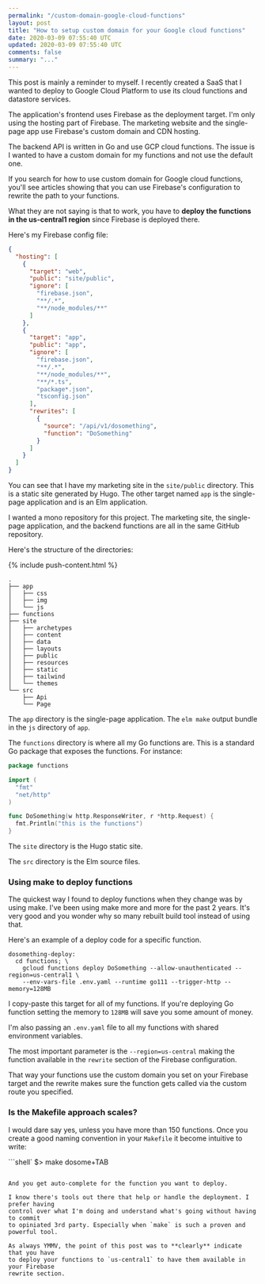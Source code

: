 ```yaml
---
permalink: "/custom-domain-google-cloud-functions"
layout: post
title: "How to setup custom domain for your Google cloud functions"
date: 2020-03-09 07:55:40 UTC
updated: 2020-03-09 07:55:40 UTC
comments: false
summary: "..."
---
```


This post is mainly a reminder to myself. I recently created a SaaS that I 
wanted to deploy to Google Cloud Platform to use its cloud functions and 
datastore services.

The application's frontend uses Firebase as the deployment target. I'm only 
using the hosting part of Firebase. The marketing website and the single-page 
app use Firebase's custom domain and CDN hosting.

The backend API is written in Go and use GCP cloud functions. The issue is I 
wanted to have a custom domain for my functions and not use the default one.

If you search for how to use custom domain for Google cloud functions, you'll see 
articles showing that you can use Firebase's configuration to rewrite the path 
to your functions.

What they are not saying is that to work, you have to 
**deploy the functions in the us-central1 region** since Firebase is deployed 
there.

Here's my Firebase config file:

```json
{
  "hosting": [
    {
      "target": "web",
      "public": "site/public",
      "ignore": [
        "firebase.json",
        "**/.*",
        "**/node_modules/**"
      ]
    },
    {
      "target": "app",
      "public": "app",
      "ignore": [
        "firebase.json",
        "**/.*",
        "**/node_modules/**",
        "**/*.ts",
        "package*.json",
        "tsconfig.json"
      ],
      "rewrites": [
        {
          "source": "/api/v1/dosomething",
          "function": "DoSomething"
        }
      ]
    }
  ]
}
```

You can see that I have my marketing site in the `site/public` directory. This 
is a static site generated by Hugo. The other target named `app` is the 
single-page application and is an Elm application.

I wanted a mono repository for this project. The marketing site, the 
single-page application, and the backend functions are all in the same GitHub 
repository. 

Here's the structure of the directories:

{% include push-content.html %}

```
.
├── app
│   ├── css
│   ├── img
│   └── js
├── functions
├── site
│   ├── archetypes
│   ├── content
│   ├── data
│   ├── layouts
│   ├── public
│   ├── resources
│   ├── static
│   ├── tailwind
│   └── themes
└── src
    ├── Api
    └── Page
```

The `app` directory is the single-page application. The `elm make` output bundle 
in the `js` directory of `app`.

The `functions` directory is where all my Go functions are. This is a standard 
Go package that exposes the functions. For instance:

```go
package functions

import (
  "fmt"
  "net/http"
)

func DoSomething(w http.ResponseWriter, r *http.Request) {
  fmt.Println("this is the functions")
}
```

The `site` directory is the Hugo static site.

The `src` directory is the Elm source files.

### Using make to deploy functions

The quickest way I found to deploy functions when they change was by using 
make. I've been using make more and more for the past 2 years. It's very good 
and you wonder why so many rebuilt build tool instead of using that.

Here's an example of a deploy code for a specific function.

```
dosomething-deploy:
  cd functions; \
    gcloud functions deploy DoSomething --allow-unauthenticated --region=us-central1 \
    --env-vars-file .env.yaml --runtime go111 --trigger-http --memory=128MB
```

I copy-paste this target for all of my functions. If you're deploying 
Go function setting the memory to `128MB` will save you some amount of money.

I'm also passing an `.env.yaml` file to all my functions with shared environment 
variables.

The most important parameter is the `--region=us-central` making the function 
available in the `rewrite` section of the Firebase configuration.

That way your functions use the custom domain you set on your Firebase target 
and the rewrite makes sure the function gets called via the custom route you 
specified.

### Is the Makefile approach scales?

I would dare say yes, unless you have more than 150 functions. Once you create 
a good naming convention in your `Makefile` it become intuitive to write:

```shell`
$> make dosome+TAB
```

And you get auto-complete for the function you want to deploy.

I know there's tools out there that help or handle the deployment. I prefer having 
control over what I'm doing and understand what's going without having to commit 
to opiniated 3rd party. Especially when `make` is such a proven and powerful tool.

As always YMMV, the point of this post was to **clearly** indicate that you have 
to deploy your functions to `us-central1` to have them available in your Firebase 
rewrite section.